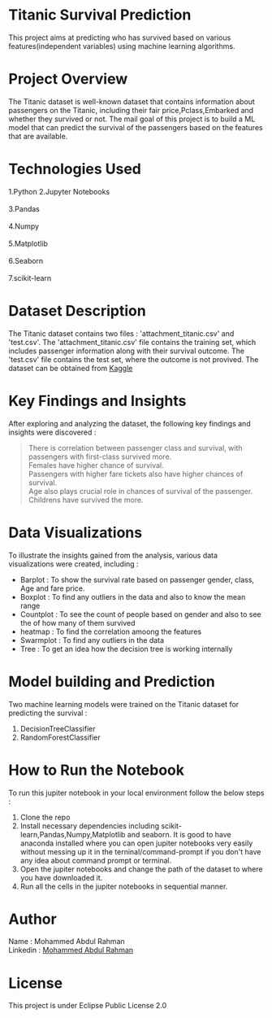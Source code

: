 # Titanic Survival Prediction
This project aims at predicting who has survived based on various features(independent variables) using machine learning algorithms.

# Project Overview
The Titanic dataset is well-known dataset that contains information about passengers on the Titanic, including their fair price,Pclass,Embarked and whether they survived or not. The mail goal of this project is to build a ML model that can predict the survival of the passengers based on the features that are available.

# Technologies Used
 1.Python 
 2.Jupyter Notebooks<br>    
 3.Pandas<br>    
 4.Numpy<br>    
 5.Matplotlib<br>     
 6.Seaborn<br>    
 7.scikit-learn<br>    

# Dataset Description
The Titanic dataset contains two files : 'attachment_titanic.csv' and 'test.csv'. The 'attachment_titanic.csv' file contains the training set, which includes passenger information along with their survival outcome. The 'test.csv' file contains the test set, where the outcome is not provived. The dataset can be obtained from [Kaggle](https://www.kaggle.com/competitions/titanic/data)

# Key Findings and Insights
After exploring and analyzing the dataset, the following key findings and insights were discovered :
> There is correlation between passenger class and survival, with passengers with first-class survived more.  
> Females have higher chance of survival.  
> Passengers with higher fare tickets also have higher chances of survival.  
> Age also plays crucial role in chances of survival of the passenger. Childrens have survived the more.   

# Data Visualizations 
To illustrate the insights gained from the analysis, various data visualizations were created, including : 
- Barplot : To show the survival rate based on passenger gender, class, Age and fare price.
- Boxplot : To find any outliers in the data and also to know the mean range
- Countplot : To see the count of people based on gender and also to see the of how many of them survived
- heatmap : To find the correlation amoong the features
- Swarmplot : To find any outliers in the data
- Tree : To get an idea how the decision tree is working internally

# Model building and Prediction 
Two machine learning models were trained on the Titanic dataset for predicting the survival : 
1. DecisionTreeClassifier
2. RandomForestClassifier

# How to Run the Notebook 
To run this jupiter notebook in your local environment follow the below steps : 
1. Clone the repo
2. Install necessary dependencies including scikit-learn,Pandas,Numpy,Matplotlib and seaborn. It is good to have anaconda installed where you can open jupiter notebooks very easily without messing up it in the terninal/command-prompt if you don't have any idea about command prompt or terminal.
3. Open the jupiter notebooks and change the path of the dataset to where you have downloaded it.
4. Run all the cells in the jupiter notebooks in sequential manner.

# Author 
Name : Mohammed Abdul Rahman  <br> Linkedin : [Mohammed Abdul Rahman](https://www.linkedin.com/in/rahmanabdul003/)

# License 
This project is under Eclipse Public License 2.0

